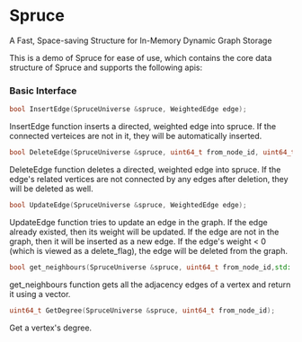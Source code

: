 # Spruce
A Fast, Space-saving Structure for In-Memory Dynamic Graph Storage

This is a demo of Spruce for ease of use, which contains the core data structure of Spruce and supports the following apis:

### Basic Interface
```C++
bool InsertEdge(SpruceUniverse &spruce, WeightedEdge edge);
```
InsertEdge function inserts a directed, weighted edge into spruce. If the connected verteices are not in it, they will be automatically inserted.
```C++
bool DeleteEdge(SpruceUniverse &spruce, uint64_t from_node_id, uint64_t to_node_id);
```
DeleteEdge function deletes a directed, weighted edge into spruce. If the edge's related vertices are not connected by any edges after deletion, they will be deleted as well.
```C++
bool UpdateEdge(SpruceUniverse &spruce, WeightedEdge edge);
```
UpdateEdge function tries to update an edge in the graph. If the edge already existed, then its weight will be updated. If the edge are not in the graph, then it will be inserted as a new edge. If the edge's weight < 0 (which is viewed as a delete_flag), the edge will be deleted from the graph.
```C++
bool get_neighbours(SpruceUniverse &spruce, uint64_t from_node_id,std::vector<WeightedOutEdge> &neighbours);
```
get_neighbours function gets all the adjacency edges of a vertex and return it using a vector.
```C++
uint64_t GetDegree(SpruceUniverse &spruce, uint64_t from_node_id);
```
Get a vertex's degree.

                               
